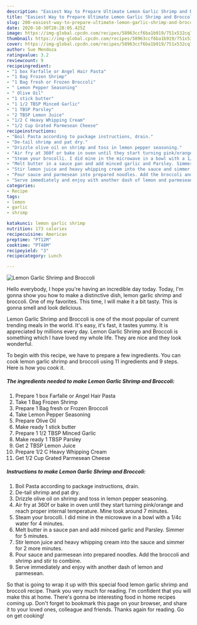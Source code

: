 ```yaml
---
description: "Easiest Way to Prepare Ultimate Lemon Garlic Shrimp and Broccoli"
title: "Easiest Way to Prepare Ultimate Lemon Garlic Shrimp and Broccoli"
slug: 200-easiest-way-to-prepare-ultimate-lemon-garlic-shrimp-and-broccoli
date: 2020-10-30T20:28:05.425Z
image: https://img-global.cpcdn.com/recipes/58963ccf6ba1b919/751x532cq70/lemon-garlic-shrimp-and-broccoli-recipe-main-photo.jpg
thumbnail: https://img-global.cpcdn.com/recipes/58963ccf6ba1b919/751x532cq70/lemon-garlic-shrimp-and-broccoli-recipe-main-photo.jpg
cover: https://img-global.cpcdn.com/recipes/58963ccf6ba1b919/751x532cq70/lemon-garlic-shrimp-and-broccoli-recipe-main-photo.jpg
author: Sue Mendoza
ratingvalue: 3.2
reviewcount: 9
recipeingredient:
- "1 box Farfalle or Angel Hair Pasta"
- "1 Bag Frozen Shrimp"
- "1 Bag fresh or Frozen Broccoli"
- " Lemon Pepper Seasoning"
- " Olive Oil"
- "1 stick butter"
- "1 1/2 TBSP Minced Garlic"
- "1 TBSP Parsley"
- "2 TBSP Lemon Juice"
- "1/2 C Heavy Whipping Cream"
- "1/2 Cup Grated Parmesean Cheese"
recipeinstructions:
- "Boil Pasta according to package instructions, drain."
- "De-tail shrimp and pat dry."
- "Drizzle olive oil on shrimp and toss in lemon pepper seasoning."
- "Air fry at 360f or bake in oven until they start turning pink/orange and reach proper internal temperature. Mine took around 7 minutes."
- "Steam your brocolli. I did mine in the microwave in a bowl with a 1/4c water for 4 minutes."
- "Melt butter in a sauce pan and add minced garlic and Parsley. Simmer for 5 minutes."
- "Stir lemon juice and heavy whipping cream into the sauce and simmer for 2 more minutes."
- "Pour sauce and parmesean into prepared noodles. Add the broccoli and shrimp and stir to combine."
- "Serve immediately and enjoy with another dash of lemon and parmesean."
categories:
- Recipe
tags:
- lemon
- garlic
- shrimp

katakunci: lemon garlic shrimp 
nutrition: 173 calories
recipecuisine: American
preptime: "PT12M"
cooktime: "PT48M"
recipeyield: "3"
recipecategory: Lunch

---
```



![Lemon Garlic Shrimp and Broccoli](https://img-global.cpcdn.com/recipes/58963ccf6ba1b919/751x532cq70/lemon-garlic-shrimp-and-broccoli-recipe-main-photo.jpg)

Hello everybody, I hope you're having an incredible day today. Today, I'm gonna show you how to make a distinctive dish, lemon garlic shrimp and broccoli. One of my favorites. This time, I will make it a bit tasty. This is gonna smell and look delicious.



Lemon Garlic Shrimp and Broccoli is one of the most popular of current trending meals in the world. It's easy, it's fast, it tastes yummy. It is appreciated by millions every day. Lemon Garlic Shrimp and Broccoli is something which I have loved my whole life. They are nice and they look wonderful.


To begin with this recipe, we have to prepare a few ingredients. You can cook lemon garlic shrimp and broccoli using 11 ingredients and 9 steps. Here is how you cook it.

<!--inarticleads1-->

##### The ingredients needed to make Lemon Garlic Shrimp and Broccoli:

1. Prepare 1 box Farfalle or Angel Hair Pasta
1. Take 1 Bag Frozen Shrimp
1. Prepare 1 Bag fresh or Frozen Broccoli
1. Take  Lemon Pepper Seasoning
1. Prepare  Olive Oil
1. Make ready 1 stick butter
1. Prepare 1 1/2 TBSP Minced Garlic
1. Make ready 1 TBSP Parsley
1. Get 2 TBSP Lemon Juice
1. Prepare 1/2 C Heavy Whipping Cream
1. Get 1/2 Cup Grated Parmesean Cheese




<!--inarticleads2-->

##### Instructions to make Lemon Garlic Shrimp and Broccoli:

1. Boil Pasta according to package instructions, drain.
1. De-tail shrimp and pat dry.
1. Drizzle olive oil on shrimp and toss in lemon pepper seasoning.
1. Air fry at 360f or bake in oven until they start turning pink/orange and reach proper internal temperature. Mine took around 7 minutes.
1. Steam your brocolli. I did mine in the microwave in a bowl with a 1/4c water for 4 minutes.
1. Melt butter in a sauce pan and add minced garlic and Parsley. Simmer for 5 minutes.
1. Stir lemon juice and heavy whipping cream into the sauce and simmer for 2 more minutes.
1. Pour sauce and parmesean into prepared noodles. Add the broccoli and shrimp and stir to combine.
1. Serve immediately and enjoy with another dash of lemon and parmesean.




So that is going to wrap it up with this special food lemon garlic shrimp and broccoli recipe. Thank you very much for reading. I'm confident that you will make this at home. There's gonna be interesting food in home recipes coming up. Don't forget to bookmark this page on your browser, and share it to your loved ones, colleague and friends. Thanks again for reading. Go on get cooking!
